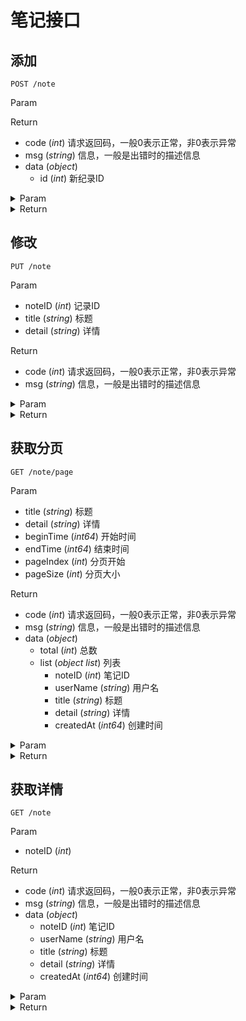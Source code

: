 # 笔记接口

## 添加

`POST /note`

Param


Return

* code (*int*) 请求返回码，一般0表示正常，非0表示异常
* msg (*string*) 信息，一般是出错时的描述信息
* data (*object*) 
    * id (*int*) 新纪录ID

<details>
<summary>Param</summary>

```json
{}
```

</details>

<details>
<summary>Return</summary>

```json
{
    "code": 0,
    "msg": "",
    "data": {
        "id": 18
    }
}
```

</details>

## 修改

`PUT /note`

Param

* noteID (*int*) 记录ID
* title (*string*) 标题
* detail (*string*) 详情

Return

* code (*int*) 请求返回码，一般0表示正常，非0表示异常
* msg (*string*) 信息，一般是出错时的描述信息

<details>
<summary>Param</summary>

```json
{
    "noteID": 18,
    "title": "mod title",
    "detail": "mod detail"
}
```

</details>

<details>
<summary>Return</summary>

```json
{
    "code": 0,
    "msg": "",
    "data": null
}
```

</details>

## 获取分页

`GET /note/page`

Param

* title (*string*) 标题
* detail (*string*) 详情
* beginTime (*int64*) 开始时间
* endTime (*int64*) 结束时间
* pageIndex (*int*) 分页开始
* pageSize (*int*) 分页大小

Return

* code (*int*) 请求返回码，一般0表示正常，非0表示异常
* msg (*string*) 信息，一般是出错时的描述信息
* data (*object*) 
    * total (*int*) 总数
    * list (*object list*) 列表
        * noteID (*int*) 笔记ID
        * userName (*string*) 用户名
        * title (*string*) 标题
        * detail (*string*) 详情
        * createdAt (*int64*) 创建时间

<details>
<summary>Param</summary>

```json
beginTime=0&detail=&endTime=0&pageIndex=0&pageSize=10&title=
```

</details>

<details>
<summary>Return</summary>

```json
{
    "code": 0,
    "msg": "",
    "data": {
        "total": 17,
        "list": [
            {
                "noteID": 18,
                "userName": "0",
                "title": "mod title",
                "detail": "mod detail",
                "createdAt": 1568097394
            },
            {
                "noteID": 17,
                "userName": "0",
                "title": "mod title",
                "detail": "mod detail",
                "createdAt": 1567843929
            },
            {
                "noteID": 16,
                "userName": "0",
                "title": "mod title",
                "detail": "mod detail",
                "createdAt": 1567825606
            },
            {
                "noteID": 15,
                "userName": "0",
                "title": "",
                "detail": "testDetail",
                "createdAt": 1567824210
            },
            {
                "noteID": 14,
                "userName": "0",
                "title": "",
                "detail": "",
                "createdAt": 1567824201
            },
            {
                "noteID": 13,
                "userName": "0",
                "title": "mod title",
                "detail": "mod detail",
                "createdAt": 1567822514
            },
            {
                "noteID": 12,
                "userName": "0",
                "title": "mod title",
                "detail": "mod detail",
                "createdAt": 1567821986
            },
            {
                "noteID": 11,
                "userName": "0",
                "title": "mod title",
                "detail": "mod detail",
                "createdAt": 1567669630
            },
            {
                "noteID": 10,
                "userName": "0",
                "title": "mod title",
                "detail": "mod detail",
                "createdAt": 1567578639
            },
            {
                "noteID": 9,
                "userName": "0",
                "title": "mod title",
                "detail": "mod detail",
                "createdAt": 1567578072
            }
        ]
    }
}
```

</details>

## 获取详情

`GET /note`

Param

* noteID (*int*) 

Return

* code (*int*) 请求返回码，一般0表示正常，非0表示异常
* msg (*string*) 信息，一般是出错时的描述信息
* data (*object*) 
    * noteID (*int*) 笔记ID
    * userName (*string*) 用户名
    * title (*string*) 标题
    * detail (*string*) 详情
    * createdAt (*int64*) 创建时间

<details>
<summary>Param</summary>

```json
noteID=18
```

</details>

<details>
<summary>Return</summary>

```json
{
    "code": 0,
    "msg": "",
    "data": {
        "noteID": 18,
        "userName": "119",
        "title": "mod title",
        "detail": "mod detail",
        "createdAt": 1568097394
    }
}
```

</details>

